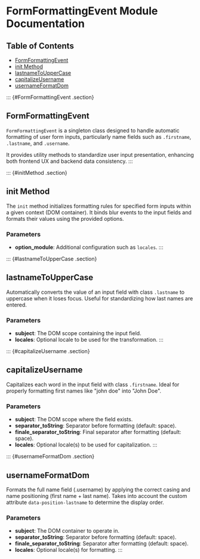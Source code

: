 # FormFormattingEvent Module Documentation

## Table of Contents

-   [FormFormattingEvent](#FormFormattingEvent)
-   [init Method](#initMethod)
-   [lastnameToUpperCase](#lastnameToUpperCase)
-   [capitalizeUsername](#capitalizeUsername)
-   [usernameFormatDom](#usernameFormatDom)

::: {#FormFormattingEvent .section}
## FormFormattingEvent

`FormFormattingEvent` is a singleton class designed to handle automatic
formatting of user form inputs, particularly name fields such as
`.firstname`, `.lastname`, and `.username`.

It provides utility methods to standardize user input presentation,
enhancing both frontend UX and backend data consistency.
:::

::: {#initMethod .section}
## init Method

The `init` method initializes formatting rules for specified form inputs
within a given context (DOM container). It binds blur events to the
input fields and formats their values using the provided options.

### Parameters

-   **option_module**: Additional configuration such as `locales`.
:::

::: {#lastnameToUpperCase .section}
## lastnameToUpperCase

Automatically converts the value of an input field with class
`.lastname` to uppercase when it loses focus. Useful for standardizing
how last names are entered.

### Parameters

-   **subject**: The DOM scope containing the input field.
-   **locales**: Optional locale to be used for the transformation.
:::

::: {#capitalizeUsername .section}
## capitalizeUsername

Capitalizes each word in the input field with class `.firstname`. Ideal
for properly formatting first names like \"john doe\" into \"John Doe\".

### Parameters

-   **subject**: The DOM scope where the field exists.
-   **separator_toString**: Separator before formatting (default:
    space).
-   **finale_separator_toString**: Final separator after formatting
    (default: space).
-   **locales**: Optional locale(s) to be used for capitalization.
:::

::: {#usernameFormatDom .section}
## usernameFormatDom

Formats the full name field (.username) by applying the correct casing
and name positioning (first name + last name). Takes into account the
custom attribute `data-position-lastname` to determine the display
order.

### Parameters

-   **subject**: The DOM container to operate in.
-   **separator_toString**: Separator before formatting (default:
    space).
-   **finale_separator_toString**: Separator after formatting (default:
    space).
-   **locales**: Optional locale(s) for formatting.
:::
